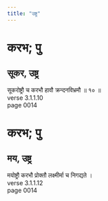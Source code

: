 ```yaml
---
title: "उष्ट्र"
---
```


# करभ; पु
## सूकर, उष्ट्र
सूकरोष्ट्रौ च करभौ हावौ क्रन्दनविभ्रमौ ॥ १० ॥<br />verse 3.1.1.10<br />page 0014

# करभ; पु
## मय, उष्ट्र
मयोष्ट्रौ करभौ प्रोक्तौ लक्ष्मीर्मा च निगद्यते ।<br />verse 3.1.1.12<br />page 0014

